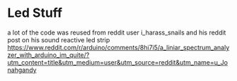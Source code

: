 # Led Stuff
a lot of the code was reused from reddit user i_harass_snails and his reddit post on his sound reactive 
led strip https://www.reddit.com/r/arduino/comments/8hi7i5/a_liniar_spectrum_analyzer_with_arduino_im_quite/?utm_content=title&utm_medium=user&utm_source=reddit&utm_name=u_Jonahgandy
